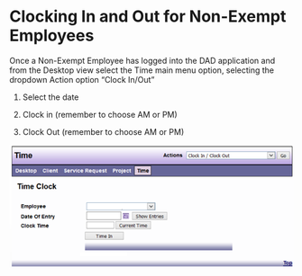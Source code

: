 # Clocking In and Out for Non-Exempt Employees

Once a Non-Exempt Employee has logged into the DAD application and from the Desktop view select the Time main menu option, selecting the dropdown Action option “Clock In/Out”

1. Select the date

2. Clock in (remember to choose AM or PM)

3. Clock Out (remember to choose AM or PM)

![Clocking](images/clocking.png)